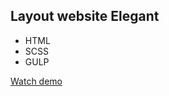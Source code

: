 ## Layout website Elegant 

- HTML
- SCSS
- GULP

[Watch demo]([https://www.google.com](https://repishnynikita.github.io/elegant/)https://repishnynikita.github.io/elegant/](https://repishnynikita.github.io/elegant/)https://repishnynikita.github.io/elegant/)
